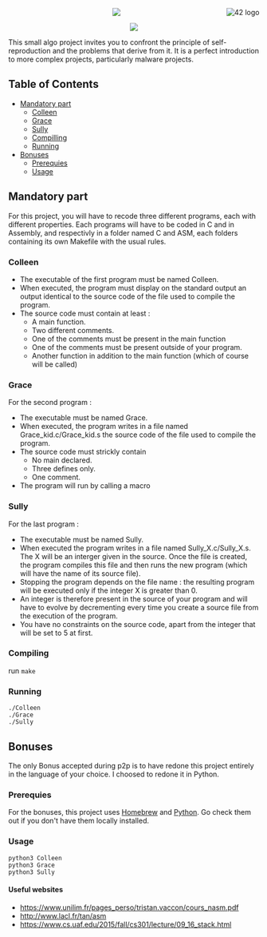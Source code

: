 <a href="https://www.42.fr/">
    <p><img src="https://www.universfreebox.com/UserFiles/image/site_logo.gif" alt="42 logo" title="42" align="right" /></p>
</a>
<p align="center"><img src="https://user-images.githubusercontent.com/34480775/75114240-db9d9280-5654-11ea-9fa2-18f534e4bcc5.JPG" /></p>


<p align="center">
    <img src="https://img.shields.io/badge/Skills-Algorithm&AI-9cf"
    <img src="https://img.shields.io/badge/Objectives-self--replication-brightgreen"
</p>

This small algo project invites you to confront the principle of self-reproduction and the problems that derive from it. It is a perfect introduction to more complex projects, particularly malware projects.

## Table of Contents
- [Mandatory part](#Mandatory-part)
    - [Colleen](colleen)
    - [Grace](grace)
    - [Sully](sully)
    - [Compilling](compilling)
    - [Running](running)
- [Bonuses](Bonuses)
    - [Prerequies](Prerequies)
    - [Usage](Usage)

## Mandatory part
For this project, you will have to recode three different programs, each with different properties. Each programs will have to be coded in C and in Assembly, and respectivly in a folder named C and ASM, each folders containing its own Makefile with the usual rules.
### Colleen
* The executable of the first program must be named Colleen.
* When executed, the program must display on the standard output an output identical to the source code of the file used to compile the program.
* The source code must contain at least :
  - A main function.
  - Two different comments.
  - One of the comments must be present in the main function
  - One of the comments must be present outside of your program.
  - Another function in addition to the main function (which of course will be called)
  
### Grace
For the second program :
* The executable must be named Grace.
* When executed, the program writes in a file named Grace_kid.c/Grace_kid.s the source code of the file used to compile the program.
* The source code must strickly contain
  - No main declared.
  - Three defines only.
  - One comment.
* The program will run by calling a macro

### Sully
For the last program :
* The executable must be named Sully.
* When executed the program writes in a file named Sully_X.c/Sully_X.s. The X will be an interger given in the source. Once the file is created, the program compiles this file and then runs the new program (which will have the name of its source file).
* Stopping the program depends on the file name : the resulting program will be executed only if the integer X is greater than 0.
* An integer is therefore present in the source of your program and will have to evolve by decrementing every time you create a source file from the execution of the program.
* You have no constraints on the source code, apart from the integer that will be set to 5 at first.

### Compiling
run `make`

### Running
```
./Colleen
./Grace
./Sully
```
## Bonuses
The only Bonus accepted during p2p is to have redone this project entirely in the language of your choice.
I choosed to redone it in Python.

### Prerequies
For the bonuses, this project uses [Homebrew](https://brew.sh/) and [Python](https://programwithus.com/learn-to-code/install-python3-mac/). Go check them out if you don't have them locally installed.

### Usage
```
python3 Colleen
python3 Grace
python3 Sully
```

#### Useful websites
- https://www.unilim.fr/pages_perso/tristan.vaccon/cours_nasm.pdf
- http://www.lacl.fr/tan/asm
- https://www.cs.uaf.edu/2015/fall/cs301/lecture/09_16_stack.html
